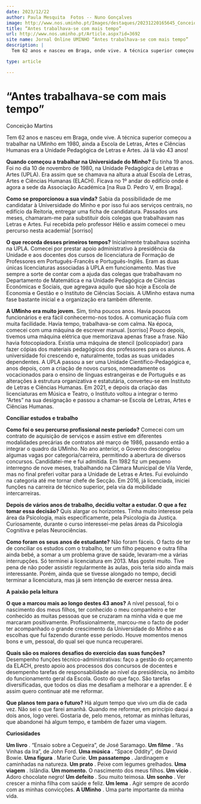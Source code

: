```yaml
---
date: 2023/12/22
author: Paula Mesquita  Fotos -- Nuno Gonçalves
image: http://www.nos.uminho.pt/Images/destaques/20231220165645_Conceio14.jpg
title: “Antes trabalhava-se com mais tempo”
url: http://www.nos.uminho.pt/Article.aspx?id=3692
site name: Jornal Online UMINHO “Antes trabalhava-se com mais tempo”
description: |
  Tem 62 anos e nasceu em Braga, onde vive. A técnica superior começou a trabalhar na UMinho em 1980, ainda a Escola de Letras, Artes e Ciências Humanas era a Unidade Pedagógica de Letras e Artes. Já lá vão 43 anos!

type: article

---
```

# “Antes trabalhava-se com mais tempo”




Conceição Martins

Tem 62 anos e nasceu em Braga, onde vive. A técnica superior começou a trabalhar na UMinho em 1980, ainda a Escola de Letras, Artes e Ciências Humanas era a Unidade Pedagógica de Letras e Artes. Já lá vão 43 anos!

**Quando começou a trabalhar na Universidade do Minho?** 
Eu tinha 19 anos. Foi no dia 10 de novembro de 1980, na Unidade Pedagógica de Letras e Artes (UPLA). Era assim que se chamava na altura a atual Escola de Letras, Artes e Ciências Humanas (ELACH). Ficava no 1º andar do edifício onde é agora a sede da Associação Académica [na Rua D. Pedro V, em Braga].

**Como se proporcionou a sua vinda?** 
Sabia da possibilidade de me candidatar à Universidade do Minho e por isso fui aos serviços centrais, no edifício da Reitoria, entregar uma ficha de candidatura. Passados uns meses, chamaram-me para substituir dois colegas que trabalhavam nas Letras e Artes. Fui recebida pelo professor Hélio e assim comecei o meu percurso nesta academia! [sorriso]

**O que recorda desses primeiros tempos?** 
Inicialmente trabalhava sozinha na UPLA. Comecei por prestar apoio administrativo à presidência da Unidade e aos docentes dos cursos de licenciatura de Formação de Professores em Português-Francês e Português-Inglês. Eram as duas únicas licenciaturas associadas à UPLA em funcionamento. Mas tive sempre a sorte de contar com a ajuda das colegas que trabalhavam no Departamento de Matemática e na Unidade Pedagógica de Ciências Económicas e Sociais, que agregava aquilo que são hoje a Escola de Economia e Gestão e o Instituto de Ciências Sociais. A UMinho estava numa fase bastante inicial e a organização era também diferente.

**A UMinho era muito jovem.** 
Sim, tinha poucos anos. Havia poucos funcionários e era fácil conhecermo-nos todos. A comunicação fluía com muita facilidade. Havia tempo, trabalhava-se com calma. Na época, comecei com uma máquina de escrever manual. [sorriso] Pouco depois, tivemos uma máquina elétrica que memorizava apenas frase a frase. Não havia fotocopiadora. Existia uma máquina de stencil (policopiador) para fazer cópias dos materiais pedagógicos dos professores para os alunos. A universidade foi crescendo e, naturalmente, todas as suas unidades dependentes. A UPLA passou a ser uma Unidade Científico-Pedagógica e, anos depois, com a criação de novos cursos, nomeadamente os vocacionados para o ensino de línguas estrangeiras e de Português e as alterações à estrutura organizativa e estatutária, converteu-se em Instituto de Letras e Ciências Humanas. Em 2021, e depois da criação das licenciaturas em Música e Teatro, o Instituto voltou a integrar o termo “Artes” na sua designação e passou a chamar-se Escola de Letras, Artes e Ciências Humanas.

**Conciliar estudos e trabalho** 

**Como foi o seu percurso profissional neste período?** 
Comecei com um contrato de aquisição de serviços e assim estive em diferentes modalidades precárias de contratos até março de 1986, passando então a integrar o quadro da UMinho. No ano anterior, o Governo descongelou algumas vagas por categoria/carreira, permitindo a abertura de diversos concursos. Candidatei-me e fui admitida. Em 1982 fiz um pequeno interregno de nove meses, trabalhando na Câmara Municipal de Vila Verde, mas no final preferi voltar para a Unidade de Letras e Artes. Fui evoluindo na categoria até me tornar chefe de Secção. Em 2016, já licenciada, iniciei funções na carreira de técnico superior, pela via da mobilidade intercarreiras.

**Depois de vários anos de trabalho, decidiu voltar a estudar. O que a fez tomar essa decisão?** 
Quis alargar os horizontes. Tinha muito interesse pela área da Psicologia, mais especificamente, pela Psicologia da Justiça. Curiosamente, durante o curso interessei-me pelas áreas da Psicologia Cognitiva e pelas Neurociências.

**Como foram os seus anos de estudante?** 
Não foram fáceis. O facto de ter de conciliar os estudos com o trabalho, ter um filho pequeno e outra filha ainda bebé, a somar a um problema grave de saúde, levaram-me a várias interrupções. Só terminei a licenciatura em 2013. Mas gostei muito. Tive pena de não poder assistir regularmente às aulas, pois teria sido ainda mais interessante. Porém, ainda que se tivesse alongado no tempo, decidi terminar a licenciatura, mas já sem intenção de exercer nessa área.

**A paixão pela leitura** 

**O que a marcou mais ao longo destes 43 anos?** 
A nível pessoal, foi o nascimento dos meus filhos, ter conhecido o meu companheiro e ter conhecido as muitas pessoas que se cruzaram na minha vida e que me marcaram positivamente. Profissionalmente, marcou-me o facto de poder ter acompanhado o grande crescimento da Universidade do Minho e as escolhas que fui fazendo durante esse período. Houve momentos menos bons e um, pessoal, do qual sei que nunca recuperarei.

**Quais são os maiores desafios do exercício das suas funções?** 
Desempenho funções técnico-administrativas: faço a gestão do orçamento da ELACH, presto apoio aos processos dos concursos de docentes e desempenho tarefas de responsabilidade ao nível da presidência, no âmbito do funcionamento geral da Escola. Gosto do que faço. São tarefas diversificadas, que todos os dias me desafiam a melhorar e a aprender. E é assim quero continuar até me reformar.

**Que planos tem para o futuro?** 
Há algum tempo que vivo um dia de cada vez. Não sei o que farei amanhã. Quando me reformar, em princípio daqui a dois anos, logo verei. Gostaria de, pelo menos, retomar as minhas leituras, que abandonei há algum tempo, e também de fazer uma viagem.



**Curiosidades** 

**Um livro** . “Ensaio sobre a Cegueira”, de José Saramago.
**Um filme** . “As Vinhas da Ira”, de John Ford.
**Uma música** . “Space Oddity”, de David Bowie.
**Uma figura** . Marie Curie.
**Um passatempo** . Jardinagem e caminhadas na natureza.
**Um prato** . Peixe com legumes grelhados.
**Uma viagem** . Islândia.
**Um momento.**  O nascimento dos meus filhos.
**Um vício** . Adoro chocolate negro!
**Um defeito** . Sou muito teimosa.
**Um sonho** . Ver crescer a minha filha com saúde e feliz.
**Um lema** . Agir sempre de acordo com as minhas convicções.
**A UMinho** . Uma parte importante da minha vida.
